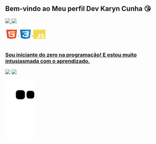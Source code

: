 ## Bem-vindo ao Meu perfil Dev Karyn Cunha 😘

 <div>
   <a href="https://github.com/KarynCunha">
   <img height="180em" src="https://github-readme-stats.vercel.app/api?username=karyncunha&show_icons=true&theme=tokyonight&include_all_commits=true&count_private=true"/>
   <img height="180em" src="https://github-readme-stats.vercel.app/api/top-langs/?username=karyncunha&layout=compact&langs_count=6&theme=tokyonight"/>

</div>
<div style="display: inline_block"><br>
  <img align="center" alt="HTML" height="30" width="40" src="https://raw.githubusercontent.com/devicons/devicon/master/icons/html5/html5-original.svg">
  <img align="center" alt="CSS" height="30" width="40" src="https://raw.githubusercontent.com/devicons/devicon/master/icons/css3/css3-original.svg">
  <img align="center" alt="Js" height="30" width="40" src="https://raw.githubusercontent.com/devicons/devicon/master/icons/javascript/javascript-plain.svg">
</div> 

 <br>
 
  ### Sou iniciante do zero na programação! E estou muito intusiasmada com o aprendizado.

<div>
 <a href="https://github.com/KarynCunha" target="_blank"><img src="https://img.shields.io/badge/Discord-7289DA?style=for-the-badge&logo=discord&logoColor=white" target="_blank"></a>
  <a href="https://www.linkedin.com/in/karyn-cunha-5a6491141/" target="_blank"><img src="https://img.shields.io/badge/-LinkedIn-%230077B5?style=for-the-badge&logo=linkedin&logoColor=white" target="_blank"></a>

 ![Snake animation](https://github.com/karyncunha/karyncunha/blob/output/github-contribution-grid-snake.svg)
 
</div>
  

  

